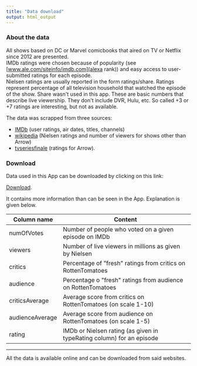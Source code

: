 ```yaml
---
title: "Data download"
output: html_output
---
```


### About the data

All shows based on DC or Marvel comicbooks that aired on TV or Netflix since 2012 are presented.  
IMDb ratings were chosen because of popularity (see [www.ale.com/siteinfo/imdb.com](alexa rank))
and easy access to user-submitted ratings for each episode.  
Nielsen ratings are usually reported in the form ratings/share.
Ratings represent percentage of all television household that watched the episode of the show.
Share wasn't used in this app. 
These are basic numbers that describe live viewership.
They don't include DVR, Hulu, etc.
So called +3 or +7 ratings are interesting, but not as available.

The data was scrapped from three sources:

* [IMDb](https://www.imdb.com) (user ratings, air dates, titles, channels)
* [wikipedia](https://www.wikipedia.org) (Nielsen ratings and number of viewers for shows other than Arrow)
* [tvseriesfinale](http://www.tvseriesfinale.com) (ratings for Arrow).

### Download

Data used in this App can be downloaded by clicking on this link:

[Download](comicbooktv.xls).

It contains more information than can be seen in the App.
Explanation is given below.

| Column name       | Content |
| ----------------- | ------- |
| numOfVotes        | Number of people who voted on a given episode on IMDb |
| viewers           | Number of live viewers in millions as given by Nielsen |
| critics           | Percentage of "fresh" ratings from critics on RottenTomatoes |
| audience          | Percentage o "fresh" ratings from audience on RottenTomatoes |
| criticsAverage    | Average score from critics on RottenTomatoes (on scale 1-10) |
| audienceAverage   | Average score from audience on RottenTomatoes (on scale 1-5)|
| rating            | IMDb or Nielsen rating (as given in typeRating column) for an episode |

---

All the data is available online and can be downloaded from said websites.

